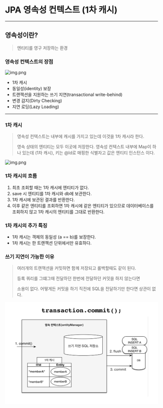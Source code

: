 # JPA 영속성 컨텍스트 (1차 캐시)

---

## 영속성이란?

> 엔티티를 영구 저장하는 환경


### 영속성 컨텍스트의 장점
![img.png](https://velog.velcdn.com/cloudflare/seungho1216/06fb89f1-62dd-4447-81f0-66d469e0c5b2/%EC%98%81%EC%86%8D%EC%BB%A8%ED%85%8D%EC%8A%A4%ED%8A%B8%EC%A0%84%EC%B2%B4.png)

- 1차 캐시
- 동일성(identity) 보장
- 트랜잭션을 지원하는 쓰기 지연(transactional write-behind)
- 변경 감지(Dirty Checking)
- 지연 로딩(Lazy Loading)

---

### 1차 캐시

>영속성 컨텍스트는 내부에 캐시를 가지고 있는데 이것을 1차 캐시라 한다.
> 
>영속 상태의 엔티티는 모두 이곳에 저장한다.
> 영속성 컨텍스트 내부에 Map이 하나 있는데 (1차 캐시), 키는 @Id로 매핑한 식별자고 값은 엔티티 인스턴스 이다.
> 

![img.png](https://velog.velcdn.com/cloudflare/seungho1216/69f24fb7-a660-4e9d-84bc-35cd5164ae0b/1%EC%B0%A8%EC%BA%90%EC%8B%9C2.png)


### 1차 캐시의 흐름

1. 최초 조회할 때는 1차 캐시에 엔티티가 없다.
2. save 시 엔티티를 1차 캐시와 db에 보관한다.
3. 1차 캐시에 보관된 결과를 반환한다.
4. 이후 같은 엔티티를 조회하면 1차 캐시에 같은 엔티티가 있으므로 데이터베이스를 조회하지 않고 1차 캐시의 엔티티를 그대로 반환한다.

### 1차 캐시의 추가 특징
- 1차 캐시는 객체의 동일성 (a == b)를 보장한다.
- 1차 캐시는 한 트랜잭션 단위에서만 유효하다.

### 쓰기 지연이 가능한 이유
> 여러개의 트랜잭션을 커밋하면 함께 저장되고 롤백할때도 같이 된다.
>
> 등록 쿼리를 그떄그때 전달하던 한번에 전달하던 커밋을 하지 않는다면
>
> 소용이 없다. 어떻게든 커밋을 하기 직전에 SQL을 전달하기만 한다면 상관이 없다.
> 
![img.png](img.png)